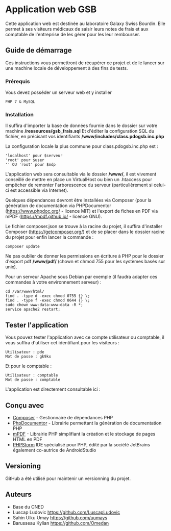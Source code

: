 # Application web GSB

Cette application web est destinée au laboratoire Galaxy Swiss Bourdin. Elle permet à ses visiteurs médicaux de saisir leurs notes de frais et aux comptable de l'entreprise de les gérer pour les leur rembourser.

## Guide de démarrage
Ces instructions vous permettront de récupérer ce projet et de le lancer sur une machine locale de développement à des fins de tests.

### Prérequis

Vous devez posséder un serveur web et y installer

```
PHP 7 & MySQL
```

### Installation

Il suffira d'importer la base de données fournie dans le dossier sur votre machine  **/ressources/gsb_frais.sql**
Et d'éditer la configuration SQL du fichier, en précisant vos identifiants **/www/includes/class.pdogsb.inc.php**

La configuration locale la plus commune pour class.pdogsb.inc.php est :

```
'localhost' pour $serveur
'root' pour $user
'' OU 'root' pour $mdp
```
L'application web sera consultable via le dossier **/www/**, il est vivement conseillé de mettre en place un VirtualHost ou bien un .htaccess pour empêcher de remonter l'arborescence du serveur (particulièrement si celui-ci est accessible via Internet).

Quelques dépendances devront être installées via Composer (pour la génération de documentation via PHPDocumentor (https://www.phpdoc.org/ - licence MIT) et l'export de fiches en PDF via mPDF (https://mpdf.github.io/ - licence GNU).

Le fichier composer.json se trouve à la racine du projet, il suffira d'installer Composer (https://getcomposer.org/) et de se placer dans le dossier racine du projet pour enfin lancer la commande :

```
composer update
```

Ne pas oublier de donner les permissions en écriture à PHP pour le dossier d'export pdf **/www/pdf/** (chown et chmod 755 pour les systèmes basés sur unix).

Pour un serveur Apache sous Debian par exemple (il faudra adapter ces commandes à votre environnement serveur) :

```
cd /var/www/html/
find . -type d -exec chmod 0755 {} \;
find . -type f -exec chmod 0644 {} \;
sudo chown www-data:www-data -R *;
service apache2 restart;
```

## Tester l'application

Vous pouvez tester l'application avec ce compte utilisateur ou comptable, il vous suffira d'utiliser cet identifiant pour les visiteurs :
```
Utilisateur : pde
Mot de passe : gk9kx
```
Et pour le comptable :

```
Utilisateur : comptable
Mot de passe : comptable
```

L'application est directement consultable ici : 

## Conçu avec

* [Composer](https://getcomposer.org/) - Gestionnaire de dépendances PHP
* [PhpDocumentor](https://www.phpdoc.org/) - Librairie permettant la génération de documentation PHP
* [mPDF](https://mpdf.github.io/) - Librairie PHP simplifiant la création et le stockage de pages HTML en PDF
* [PHPStorm](https://www.jetbrains.com/phpstorm/) IDE spécialisé pour PHP, édité par la société JetBrains également co-autrice de AndroidStudio

## Versioning

GitHub a été utilisé pour maintenir un versionning du projet.

## Auteurs
* Base du CNED
* Luscap Ludovic https://github.com/LuscapLudovic
* Sahin Ulku Umay https://github.com/uumays
* Barusseau Kylian https://github.com/Omedan
